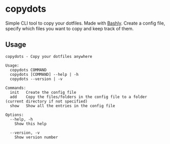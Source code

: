 # copydots
Simple CLI tool to copy your dotfiles. Made with [Bashly](https://bashly.dev).
Create a config file, specify which files you want to copy and keep track of them.

## Usage

```
copydots - Copy your dotfiles anywhere

Usage:
  copydots COMMAND
  copydots [COMMAND] --help | -h
  copydots --version | -v

Commands:
  init   Create the config file
  add    Copy the files/folders in the config file to a folder (current directory if not specified)
  show   Show all the entries in the config file

Options:
  --help, -h
    Show this help

  --version, -v
    Show version number
```